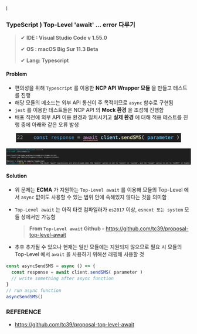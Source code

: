 l

### TypeScript ) Top-Level 'await' ... error 다루기

>✔ **IDE : Visual Studio Code v 1.55.0**
>
>✔ **OS :  macOS Big Sur 11.3 Beta**
>
>✔ **Lang: Typescript**



#### Problem

- 편의성을 위해 `Typescript` 를 이용한 **NCP API Wrapper 모듈** 을 만들고 테스트를 진행
- 해당 모듈의 메소드는 외부 API 통신이 주 목적이므로 `async` 함수로 구현됨
- `jest` 를 이용한 테스트들은 NCP API 의 **Mock 환경** 을 조성해 진행함
- 배포 직전에 외부 API 이용 환경과 일치시키고 **실제 환경** 에 대해 적용 테스트를 진행 중에 아래와 같은 오류 발생

<p align="center"><img src="../assets/img/ts_await_error_1.png" alt="Imgur" width="450" /></p>

<p align="center"><img src="../assets/img/ts_await_error_2.png" alt="Imgur" width="1000" /></p>



#### Solution

- 위 문제는 **ECMA** 가 지원하는 `Top-Level await` 를 이용해 모듈의 Top-Level 에서 `async` 없이도 사용할 수 있는 범위 안에 속해있지 않다는 것을 의미함

- `Top-Level await` 는 아직 타겟 컴파일러가 `es2017` 이상, `esnext 또는 system` 모듈 상에서만 가능함

  > **From `Top-Level await` Github -** https://github.com/tc39/proposal-top-level-await

- 추후 추가될 수 있으나 현재는 일반 모듈에는 지원되지 않으므로 필요 시 모듈의 Top-Level 에서 `await` 을 사용하기 위해선 래핑해 사용할 것

~~~typescript
const asyncSendSMS = async () => {
  const response = await client.sendSMS( parameter )
  // write something after async function
}
// run async function
asyncSendSMS()
~~~



### REFERENCE

- https://github.com/tc39/proposal-top-level-await